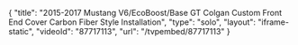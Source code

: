{
    "title": "2015-2017 Mustang V6\/EcoBoost\/Base GT Colgan Custom Front End Cover Carbon Fiber Style Installation",
    "type": "solo",
    "layout": "iframe-static",
    "videoId": "87717113",
    "url": "\/tvpembed\/87717113"
}